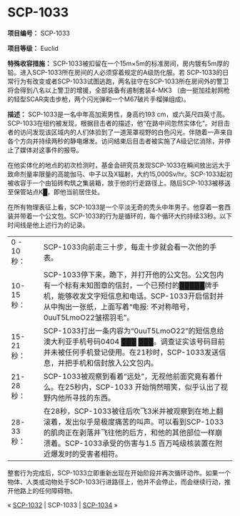 # SCP-1033
                        


**项目编号：** SCP-1033

**项目等级：** Euclid

**特殊收容措施：** SCP-1033被扣留在一个15m×5m的标准房间，房内镀有5m厚的铅。进入SCP-1033所在房间的人必须穿着规定的A级防化服。若 SCP-1033的日常行为有改变或者SCP-1033试图逃跑，两名驻守在SCP-1033所在房间外的警卫将会得到八名以上警卫的增援，全部装备有遏制套装4-MK3 （由一挺加挂射网枪的轻型SCAR突击步枪，两个闪光弹和一个M67破片手榴弹组成)。

**描述：** SCP-1033是一名中年高加索男性，身高约193 cm，或六英尺四英寸高。SCP-1033在纽约被发现，根据目击者的描述，他“在路中间忽然实体化”。对目击者的访问发现该区域内的人们体验到了一道笼罩视野的白色闪光，伴随着一声来自各个方向并持续两秒的静电爆发。访问结束后目击者被实施了A级记忆消除，并停止了媒体对这事件的报导。

在他实体化的地点的初次检测时，基金会研究员发现SCP-1033在瞬间放出远大于致命剂量率限量的高能伽马、中子以及X辐射，大约15,000Sv/hr。SCP-1033起初被收容于一个由铅砖构筑之集装箱，放于他的行走路径上。随后SCP-1033被移送至保管站点K█，即他当前居住处。

在所有物理表征上看，SCP-1033是一个平淡无奇的秃头中年男子。他穿着一套西装并带着一个公文包。SCP-1033的行为是循环的，每个循环大约持续33秒。以下时间线是他上述行为的记录。

<table class='wiki-content-table'>
 <tr>
  <td colspan='1' rowspan='1'>0 - 10 &#31186;&#65306;</td>
  <td colspan='1'
      rowspan='1' />
  <td colspan='1' rowspan='1'>SCP-1033&#21521;&#21069;&#36208;&#19977;&#21313;&#27493;&#65292;&#27599;&#36208;&#21313;&#27493;&#23601;&#20250;&#30475;&#19968;&#27425;&#20182;&#30340;&#25163;&#34920;&#12290;</td>
 </tr>
 <tr>
  <td colspan='1' rowspan='1'>10-15 &#31186;&#65306;</td>
  <td colspan='1'
      rowspan='1' />
  <td colspan='1' rowspan='1'>SCP-1033&#20572;&#19979;&#26469;&#65292;&#36330;&#19979;&#65292;&#24182;&#25171;&#24320;&#20182;&#30340;&#20844;&#25991;&#21253;&#12290;&#20844;&#25991;&#21253;&#20869;&#26377;&#19968;&#20010;&#26631;&#26377;&#26410;&#30693;&#22270;&#31456;&#30340;&#20449;&#23553;&#65292;&#19968;&#20010;&#24050;&#39044;&#20184;&#30340;&#9608;&#9608;&#9608;&#9608;&#9608;&#29260;&#25163;&#26426;&#65292;&#33021;&#22815;&#25910;&#21457;&#25991;&#23383;&#30701;&#20449;&#24687;&#21644;&#30005;&#35805;&#12290;SCP-1033&#24320;&#21551;&#20449;&#23553;&#24182;&#20174;&#20013;&#25487;&#20986;&#19968;&#24352;&#32440;&#65292;&#19978;&#38754;&#20889;&#30528;&#8220;&#30005;&#25253;: &#19981;&#23545;&#31216;&#26263;&#21495;&#65292;0uuT5LmoO22&#30385;&#35126;&#32701;&#27611;&#8221;&#12290;</td>
 </tr>
 <tr>
  <td colspan='1' rowspan='1'>15-21 &#31186;&#65306;</td>
  <td colspan='1'
      rowspan='1' />
  <td colspan='1' rowspan='1'>SCP-1033&#25171;&#20986;&#19968;&#26465;&#20869;&#23481;&#20026;&#8220;0uuT5LmoO22&#8221;&#30340;&#30701;&#20449;&#24687;&#32473;&#28595;&#22823;&#21033;&#20122;&#25163;&#26426;&#21495;&#30721;0404 &#9608;&#9608;&#9608; &#9608;&#9608;&#9608;&#12290;&#35843;&#26597;&#35777;&#23454;&#35813;&#21495;&#30721;&#30446;&#21069;&#24182;&#26410;&#34987;&#20219;&#20309;&#25163;&#26426;&#30331;&#35760;&#20351;&#29992;&#12290;&#22312;21&#31186;&#26102;&#65292;SCP-1033&#21457;&#36865;&#20449;&#24687;&#65292;&#24182;&#25226;&#25163;&#26426;&#21644;&#20449;&#23553;&#25918;&#20837;&#20844;&#25991;&#21253;&#20869;&#12290;</td>
 </tr>
 <tr>
  <td colspan='1' rowspan='1'>21-28 &#31186;&#65306;</td>
  <td colspan='1'
      rowspan='1' />
  <td colspan='1' rowspan='1'>SCP-1033&#34987;&#35266;&#23519;&#21040;&#30475;&#30528;&#8220;&#36828;&#22788;&#8221;&#65292;&#26080;&#35270;&#20182;&#21069;&#38754;&#31350;&#31455;&#26377;&#30528;&#20160;&#20040;&#12290;&#22312;25&#31186;&#20869;&#65292;SCP-1033 &#24320;&#22987;&#24708;&#28982;&#26263;&#31505;&#65292;&#20284;&#20046;&#35748;&#20986;&#20102;&#35270;&#37326;&#20869;&#20182;&#25152;&#23547;&#25214;&#30340;&#19996;&#35199;&#12290;</td>
 </tr>
 <tr>
  <td colspan='1' rowspan='1'>28-33 &#31186;&#65306;</td>
  <td colspan='1'
      rowspan='1' />
  <td colspan='1' rowspan='1'>&#22312;28&#31186;&#65292;SCP-1033&#34987;&#24448;&#21518;&#21561;&#39134;3&#31859;&#24182;&#34987;&#35266;&#23519;&#21040;&#22312;&#22320;&#19978;&#32763;&#28378;&#30528;&#65292;&#21457;&#20986;&#20284;&#20046;&#26159;&#26497;&#24230;&#30171;&#33510;&#30340;&#21483;&#22768;&#12290;&#21487;&#20197;&#30475;&#21040;SCP-1033&#30340;&#32908;&#32905;&#27491;&#22312;&#21093;&#33853;&#24182;&#39134;&#24448;&#20182;&#30340;&#21518;&#26041;&#65292;&#21644;&#20182;&#30340;&#20854;&#20182;&#37096;&#20301;&#19968;&#26679;&#23849;&#28291;&#30528;&#12290;SCP-1033&#25215;&#21463;&#30340;&#20260;&#23475;&#19982;1.5 &#30334;&#19975;&#21544;&#32423;&#26680;&#35013;&#32622;&#22312;&#38468;&#36817;&#29190;&#21457;&#26102;&#30340;&#21463;&#23475;&#32773;&#30456;&#31526;&#12290;</td>
 </tr>
</table>
整套行为完成后，SCP-1033立即重新出现在开始阶段并再次循环动作。如果一个物体、人类或动物处于SCP-1033行进路径上，他并不会停止，而会继续行动，推开他路上的任何障碍物。



« [SCP-1032](/scp-1032) | SCP-1033 | [SCP-1034](/scp-1034) »





                    